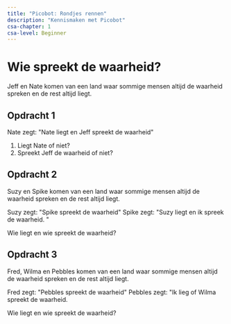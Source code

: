```yaml
---
title: "Picobot: Rondjes rennen"
description: "Kennismaken met Picobot"
csa-chapter: 1
csa-level: Beginner
---
```


# Wie spreekt de waarheid?

Jeff en Nate komen van een land waar sommige mensen altijd de waarheid spreken en de rest altijd liegt.

## Opdracht 1

Nate zegt: "Nate liegt en Jeff spreekt de waarheid"

1. Liegt Nate of niet?   <!--Nate liegt -->
2. Spreekt Jeff de waarheid of niet? <!--Jeff liegt -->

## Opdracht 2

Suzy en Spike komen van een land waar sommige mensen altijd de waarheid spreken en de rest altijd liegt.

Suzy zegt: "Spike spreekt de waarheid"
Spike zegt: "Suzy liegt en ik spreek de waarheid. "

Wie liegt en wie spreekt de waarheid?  <!--Suzy en Spike liegen allebei-->

## Opdracht 3

Fred, Wilma en Pebbles komen van een land waar sommige mensen altijd de waarheid spreken en de rest altijd liegt.

Fred zegt: "Pebbles spreekt de waarheid"
Pebbles zegt: "Ik lieg of Wilma spreekt de waarheid.

Wie liegt en wie spreekt de waarheid? <!--Fred, Wilma en Pebbles spreken de waarheid.-->